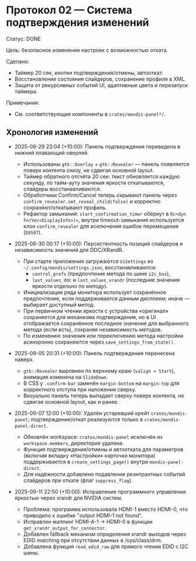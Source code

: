 # Протокол 02 — Система подтверждения изменений

Статус: DONE

Цель: безопасное изменение настроек с возможностью отката.

Сделано:
- Таймер 20 сек, кнопки подтверждения/отмены, автооткат.
- Восстановление состояния слайдеров, сохранение профиля в XML.
- Защита от рекурсивных событий UI, адаптивные цвета и перезапуск таймера.

Примечания:
- См. соответствующие компоненты в `crates/mondis-panel*/`.

## Хронология изменений

- 2025-08-29 23:04 (+10:00): Панель подтверждения переведена в нижний плавающий оверлей.
  - Использованы `gtk::Overlay` + `gtk::Revealer` — панель появляется поверх контента снизу, не сдвигая основной layout.
  - Таймер обратного отсчёта 20 сек: текст обновляется каждую секунду, по тайм-ауту значения яркости откатываются, слайдеры восстанавливаются.
  - Обработчики Confirm/Cancel теперь скрывают панель через `confirm_revealer.set_reveal_child(false)` и корректно сохраняют/откатывают профиль.
  - Рефактор замыканий: `start_confirmation_timer` обёрнут в `Rc<dyn Fn(Vec<DisplayInfo>)>`, внутри timeout-замыкания используется клон `confirm_revealer` для исключения ошибок перемещения (`E0507`).

- 2025-08-30 00:17 (+10:00): Персистентность позиций слайдеров и независимость значений для DDC/XRandR.
  - При старте приложения загружаются `UiSettings` из `~/.config/mondis/settings.json`, восстанавливаются:
    - `control_prefs` (предпочтение метода по шине `i2c_bus`),
    - `last_values_ddc` и `last_values_xrandr` (последние значения яркости отдельно по методу).
  - Инициализация ряда монитора использует сохранённое предпочтение, если поддерживается данным дисплеем; иначе — выбирает доступный метод.
  - При первичном чтении яркости с устройства «оригинал» сохраняется для механизма подтверждения, но в UI отображается сохранённое последнее значение для выбранного метода (если есть), сохраняя независимость методов.
  - По изменению значения или переключению метода настройки асинхронно сохраняются через `save_settings_from_state()`.

- 2025-09-05 20:31 (+10:00): Панель подтверждения перенесена наверх.
  - `gtk::Revealer` выровнен по верхнему краю (`valign = Start`), анимация изменена на `SlideDown`.
  - В CSS у `.confirm-bar` заменён `margin-bottom` на `margin-top` для корректного отступа при наложении сверху.
  - Визуально панель теперь выпадает сверху поверх контента, не сдвигая основной layout, как и ранее.

- 2025-09-07 12:00 (+10:00): Удалён устаревший крейт `crates/mondis-panel`; подтверждение/откат реализуются только в `crates/mondis-panel-direct`.
  - Обновлён workspace: `crates/mondis-panel` исключён из `workspace.members`, директория удалена.
  - Функция подтверждения/отмены и автоотката для параметров (включая вкладку «Настройки» карточки монитора) поддерживается в `create_settings_page()` внутри `mondis-panel-direct`.
  - Для надёжности добавлено подавление реэнтрантных событий слайдеров при откате (флаг `suppress_flag`).

- 2025-09-11 22:50 (+10:00): Исправление программного управления яркостью через xrandr для NVIDIA систем.
  - Проблема: программа использовала HDMI-1 вместо HDMI-0, что приводило к ошибке "output HDMI-1 not found".
  - Исправлен маппинг HDMI-A-1 -> HDMI-0 в функции `get_xrandr_output_for_connector`.
  - Добавлен fallback механизм определения xrandr выходов через EDID matching при отсутствии данных в /sys/class/drm.
  - Добавлена функция `read_edid_raw` для прямого чтения EDID с I2C шины.
